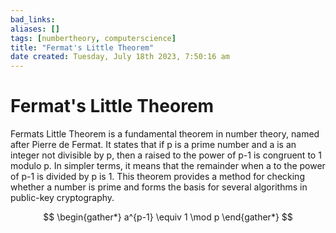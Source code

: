 ```yaml
---
bad_links: 
aliases: []
tags: [numbertheory, computerscience]
title: "Fermat's Little Theorem"
date created: Tuesday, July 18th 2023, 7:50:16 am
---
```

# Fermat's Little Theorem

Fermats Little Theorem is a fundamental theorem in number theory, named after Pierre de Fermat. It states that if p is a prime number and a is an integer not divisible by p, then a raised to the power of p-1 is congruent to 1 modulo p. In simpler terms, it means that the remainder when a to the power of p-1 is divided by p is 1. This theorem provides a method for checking whether a number is prime and forms the basis for several algorithms in public-key cryptography.

$$
\begin{gather*} 
a^{p-1} \equiv 1 \mod p
\end{gather*}
$$